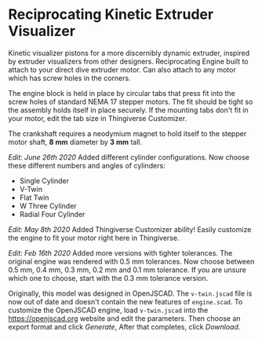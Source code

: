 # Reciprocating Kinetic Extruder Visualizer

Kinetic visualizer pistons for a more discernibly dynamic extruder, inspired by extruder visualizers from other designers. Reciprocating Engine built to attach to your direct dive extruder motor. Can also attach to any motor which has screw holes in the corners.

The engine block is held in place by circular tabs that press fit into the screw holes of standard NEMA 17 stepper motors. The fit should be tight so the assembly holds itself in place securely. If the mounting tabs don't fit in your motor, edit the tab size in Thingiverse Customizer.

The crankshaft requires a neodymium magnet to hold itself to the stepper motor shaft, **8 mm** diameter by **3 mm** tall.

*Edit: June 26th 2020*
Added different cylinder configurations. Now choose these different numbers and angles of cylinders:

* Single Cylinder
* V-Twin
* Flat Twin
* W Three Cylinder
* Radial Four Cylinder

*Edit: May 8th 2020*
Added Thingiverse Customizer ability! Easily customize the engine to fit your motor right here in Thingiverse.

*Edit: Feb 16th 2020*
Added more versions with tighter tolerances. The original engine was rendered with 0.5 mm tolerances. Now choose between 0.5 mm, 0.4 mm, 0.3 mm, 0.2 mm and 0.1 mm tolerance. If you are unsure which one to choose, start with the 0.3 mm tolerance version.

Originally, this model was designed in OpenJSCAD. The `v-twin.jscad` file is now out of date and doesn't contain the new features of `engine.scad`. To customize the OpenJSCAD engine, load `v-twin.jscad` into the https://openjscad.org website and edit the parameters. Then choose an export format and click *Generate*, After that completes, click *Download*.
